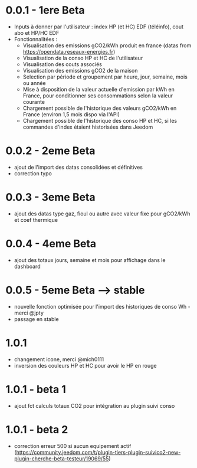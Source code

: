 # 0.0.1 - 1ere Beta

- Inputs à donner par l'utilisateur : index HP (et HC) EDF (téléinfo), cout abo et HP/HC EDF
- Fonctionnalitées :
   - Visualisation des emissions gCO2/kWh produit en france (datas from https://opendata.reseaux-energies.fr)
   - Visualisation de la conso HP et HC de l'utilisateur
   - Visualisation des couts associés
   - Visualisation des emissions gCO2 de la maison
   - Selection par période et groupement par heure, jour, semaine, mois ou année
   - Mise à disposition de la valeur actuelle d'emission par kWh en France, pour conditionner ses consommations selon la valeur courante
   - Chargement possible de l'historique des valeurs gCO2/kWh en France (environ 1,5 mois dispo via l'API)
   - Chargement possible de l'historique des conso HP et HC, si les commandes d'index étaient historisées dans Jeedom

# 0.0.2 - 2eme Beta

- ajout de l'import des datas consolidées et définitives
- correction typo

# 0.0.3 - 3eme Beta

- ajout des datas type gaz, fioul ou autre avec valeur fixe pour gCO2/kWh et coef thermique

# 0.0.4 - 4eme Beta

- ajout des totaux jours, semaine et mois pour affichage dans le dashboard

# 0.0.5 - 5eme Beta --> stable

- nouvelle fonction optimisée pour l'import des historiques de conso Wh - merci @jpty
- passage en stable

# 1.0.1

- changement icone, merci @mich0111
- inversion des couleurs HP et HC pour avoir le HP en rouge

# 1.0.1 - beta 1

- ajout fct calculs totaux CO2 pour intégration au plugin suivi conso

# 1.0.1 - beta 2

- correction erreur 500 si aucun equipement actif
(https://community.jeedom.com/t/plugin-tiers-plugin-suivico2-new-plugin-cherche-beta-testeur/19069/55)
